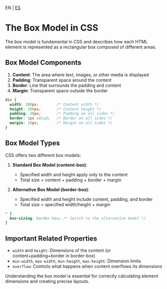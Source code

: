 <!-- MULTILANGUAJE MENU START -->
EN | [ES](https://lckpig.gitbook.io/es-practical-dev-handbook/css/box-model/box-model)
<!-- MULTILANGUAJE MENU END -->

# The Box Model in CSS

The box model is fundamental in CSS and describes how each HTML element is represented as a rectangular box composed of different areas.

## Box Model Components

1. **Content**: The area where text, images, or other media is displayed
2. **Padding**: Transparent space around the content
3. **Border**: Line that surrounds the padding and content
4. **Margin**: Transparent space outside the border

```css
div {
  width: 300px;        /* Content width */
  height: 200px;       /* Content height */
  padding: 20px;       /* Padding on all sides */
  border: 5px solid;   /* Border on all sides */
  margin: 10px;        /* Margin on all sides */
}
```

## Box Model Types

CSS offers two different box models:

1. **Standard Box Model (content-box)**: 
   - Specified width and height apply only to the content
   - Total size = content + padding + border + margin

2. **Alternative Box Model (border-box)**:
   - Specified width and height include content, padding, and border
   - Total size = specified width/height + margin

```css
* {
  box-sizing: border-box; /* Switch to the alternative model */
}
```

## Important Related Properties

- `width` and `height`: Dimensions of the content (or content+padding+border in border-box)
- `min-width`, `max-width`, `min-height`, `max-height`: Dimension limits
- `overflow`: Controls what happens when content overflows its dimensions

Understanding the box model is essential for correctly calculating element dimensions and creating precise layouts. 